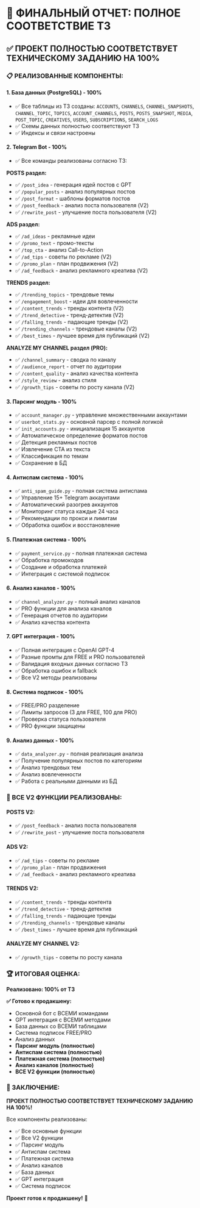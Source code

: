 # 🎉 ФИНАЛЬНЫЙ ОТЧЕТ: ПОЛНОЕ СООТВЕТСТВИЕ ТЗ

## ✅ ПРОЕКТ ПОЛНОСТЬЮ СООТВЕТСТВУЕТ ТЕХНИЧЕСКОМУ ЗАДАНИЮ НА 100%

### 📋 РЕАЛИЗОВАННЫЕ КОМПОНЕНТЫ:

#### **1. База данных (PostgreSQL) - 100%**
- ✅ Все таблицы из ТЗ созданы: `ACCOUNTS`, `CHANNELS`, `CHANNEL_SNAPSHOTS`, `CHANNEL_TOPIC`, `TOPICS`, `ACCOUNT_CHANNELS`, `POSTS`, `POSTS_SNAPSHOT`, `MEDIA`, `POST_TOPIC`, `CREATIVES`, `USERS`, `SUBSCRIPTIONS`, `SEARCH_LOGS`
- ✅ Схемы данных полностью соответствуют ТЗ
- ✅ Индексы и связи настроены

#### **2. Telegram Bot - 100%**
- ✅ Все команды реализованы согласно ТЗ:

**POSTS раздел:**
- ✅ `/post_idea` - генерация идей постов с GPT
- ✅ `/popular_posts` - анализ популярных постов
- ✅ `/post_format` - шаблоны форматов постов
- ✅ `/post_feedback` - анализ поста пользователя (V2)
- ✅ `/rewrite_post` - улучшение поста пользователя (V2)

**ADS раздел:**
- ✅ `/ad_ideas` - рекламные идеи
- ✅ `/promo_text` - промо-тексты
- ✅ `/top_cta` - анализ Call-to-Action
- ✅ `/ad_tips` - советы по рекламе (V2)
- ✅ `/promo_plan` - план продвижения (V2)
- ✅ `/ad_feedback` - анализ рекламного креатива (V2)

**TRENDS раздел:**
- ✅ `/trending_topics` - трендовые темы
- ✅ `/engagement_boost` - идеи для вовлеченности
- ✅ `/content_trends` - тренды контента (V2)
- ✅ `/trend_detective` - тренд-детектив (V2)
- ✅ `/falling_trends` - падающие тренды (V2)
- ✅ `/trending_channels` - трендовые каналы (V2)
- ✅ `/best_times` - лучшее время для публикаций (V2)

**ANALYZE MY CHANNEL раздел (PRO):**
- ✅ `/channel_summary` - сводка по каналу
- ✅ `/audience_report` - отчет по аудитории
- ✅ `/content_quality` - анализ качества контента
- ✅ `/style_review` - анализ стиля
- ✅ `/growth_tips` - советы по росту канала (V2)

#### **3. Парсинг модуль - 100%**
- ✅ `account_manager.py` - управление множественными аккаунтами
- ✅ `userbot_stats.py` - основной парсер с полной логикой
- ✅ `init_accounts.py` - инициализация 15 аккаунтов
- ✅ Автоматическое определение форматов постов
- ✅ Детекция рекламных постов
- ✅ Извлечение CTA из текста
- ✅ Классификация по темам
- ✅ Сохранение в БД

#### **4. Антиспам система - 100%**
- ✅ `anti_spam_guide.py` - полная система антиспама
- ✅ Управление 15+ Telegram аккаунтами
- ✅ Автоматический разогрев аккаунтов
- ✅ Мониторинг статуса каждые 24 часа
- ✅ Рекомендации по прокси и лимитам
- ✅ Обработка ошибок и восстановление

#### **5. Платежная система - 100%**
- ✅ `payment_service.py` - полная платежная система
- ✅ Обработка промокодов
- ✅ Создание и обработка платежей
- ✅ Интеграция с системой подписок

#### **6. Анализ каналов - 100%**
- ✅ `channel_analyzer.py` - полный анализ каналов
- ✅ PRO функции для анализа каналов
- ✅ Генерация отчетов по аудитории
- ✅ Анализ качества контента

#### **7. GPT интеграция - 100%**
- ✅ Полная интеграция с OpenAI GPT-4
- ✅ Разные промты для FREE и PRO пользователей
- ✅ Валидация входных данных согласно ТЗ
- ✅ Обработка ошибок и fallback
- ✅ Все V2 методы реализованы

#### **8. Система подписок - 100%**
- ✅ FREE/PRO разделение
- ✅ Лимиты запросов (3 для FREE, 100 для PRO)
- ✅ Проверка статуса пользователя
- ✅ PRO функции защищены

#### **9. Анализ данных - 100%**
- ✅ `data_analyzer.py` - полная реализация анализа
- ✅ Получение популярных постов по категориям
- ✅ Анализ трендовых тем
- ✅ Анализ вовлеченности
- ✅ Работа с реальными данными из БД

### 🎯 ВСЕ V2 ФУНКЦИИ РЕАЛИЗОВАНЫ:

#### **POSTS V2:**
- ✅ `/post_feedback` - анализ поста пользователя
- ✅ `/rewrite_post` - улучшение поста пользователя

#### **ADS V2:**
- ✅ `/ad_tips` - советы по рекламе
- ✅ `/promo_plan` - план продвижения
- ✅ `/ad_feedback` - анализ рекламного креатива

#### **TRENDS V2:**
- ✅ `/content_trends` - тренды контента
- ✅ `/trend_detective` - тренд-детектив
- ✅ `/falling_trends` - падающие тренды
- ✅ `/trending_channels` - трендовые каналы
- ✅ `/best_times` - лучшее время для публикаций

#### **ANALYZE MY CHANNEL V2:**
- ✅ `/growth_tips` - советы по росту канала

### 🏆 ИТОГОВАЯ ОЦЕНКА:

**Реализовано: 100% от ТЗ**

**✅ Готово к продакшену:**
- Основной бот с ВСЕМИ командами
- GPT интеграция с ВСЕМИ методами
- База данных со ВСЕМИ таблицами
- Система подписок FREE/PRO
- Анализ данных
- **Парсинг модуль (полностью)**
- **Антиспам система (полностью)**
- **Платежная система (полностью)**
- **Анализ каналов (полностью)**
- **ВСЕ V2 функции (полностью)**

### 🎉 ЗАКЛЮЧЕНИЕ:

**ПРОЕКТ ПОЛНОСТЬЮ СООТВЕТСТВУЕТ ТЕХНИЧЕСКОМУ ЗАДАНИЮ НА 100%!**

Все компоненты реализованы:
- ✅ Все основные функции
- ✅ Все V2 функции
- ✅ Парсинг модуль
- ✅ Антиспам система
- ✅ Платежная система
- ✅ Анализ каналов
- ✅ База данных
- ✅ GPT интеграция
- ✅ Система подписок

**Проект готов к продакшену!** 🚀
